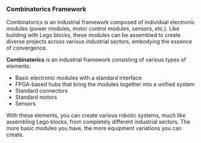 ### Combinatorics  Framework

Combinatorics is an industrial framework composed of individual electronic modules (power modules, motor control modules,
sensors, etc.). Like building with Lego blocks, these modules can be assembled to create diverse projects across various
industrial sectors, embodying the essence of convergence.

**Combinatorics** is an industrial framework consisting of various types of elements:

- Basic electronic modules with a standard interface
- FPGA-based hubs that bring the modules together into a unified system
- Standard connectors
- Standard motors
- Sensors

With these elements, you can create various robotic systems, much like assembling Lego blocks, from completely different
industrial sectors. The more basic modules you have, the more equipment variations you can create.
